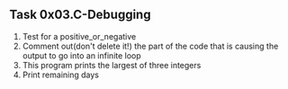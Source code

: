 ## Task 0x03.C-Debugging
  1. Test for a positive_or_negative
  2. Comment out(don't delete it!) the part of the code that is causing the output to go into an infinite loop
  3. This program prints the largest of three integers
  4. Print remaining days
